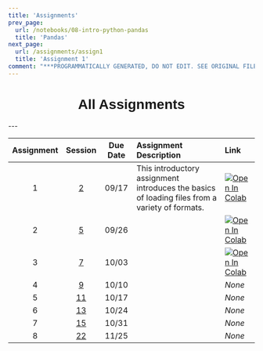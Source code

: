 ```yaml
---
title: 'Assignments'
prev_page:
  url: /notebooks/08-intro-python-pandas
  title: 'Pandas'
next_page:
  url: /assignments/assign1
  title: 'Assignment 1'
comment: "***PROGRAMMATICALLY GENERATED, DO NOT EDIT. SEE ORIGINAL FILES IN /content***"
---
```

<h1  style="font-family:  Verdana,  Geneva,  sans-serif;  text-align:center;">All  Assignments</h1> 
--- 

|  Assignment  |  Session  |  Due  Date  |  Assignment  Description  |  Link  |
|  :---:  |  :---:  |  :---:  |  :-----  |  :---  |
|  1  |  [2](https://rpi-data.github.io/course-intro-ml-app/sessions/session2.html)  |  09/17  |  This  introductory  assignment  introduces  the  basics  of  loading  files  from  a  variety  of  formats.    |  [![Open  In  Colab](https://colab.research.google.com/assets/colab-badge.svg)](https://colab.research.google.com/github/rpi-techfundamentals/spring2019-materials/blob/master/02-intro-python/hm-01/hm01.ipynb)  |
|  2  |  [5](https://rpi-data.github.io/course-intro-ml-app/sessions/session5.html)  |  09/26  |    |  [![Open  In  Colab](https://colab.research.google.com/assets/colab-badge.svg)](https://colab.research.google.com/github/rpi-techfundamentals/spring2019-materials/blob/master/03-python/hm-02/hm02.ipynb)  |
|  3  |  [7](https://rpi-data.github.io/course-intro-ml-app/sessions/session7.html)  |  10/03  |    |  [![Open  In  Colab](https://colab.research.google.com/assets/colab-badge.svg)](https://colab.research.google.com/github/rpi-techfundamentals/spring2019-materials/blob/master/04-viz-api-scraper/hm-03/hm03.ipynb)  |
|  4  |  [9](https://rpi-data.github.io/course-intro-ml-app/sessions/session9.html)  |  10/10  |    |  *None*  |
|  5  |  [11](https://rpi-data.github.io/course-intro-ml-app/sessions/session11.html)  |  10/17  |    |  *None*  |
|  6  |  [13](https://rpi-data.github.io/course-intro-ml-app/sessions/session13.html)  |  10/24  |    |  *None*  |
|  7  |  [15](https://rpi-data.github.io/course-intro-ml-app/sessions/session15.html)  |  10/31  |    |  *None*  |
|  8  |  [22](https://rpi-data.github.io/course-intro-ml-app/sessions/session22.html)  |  11/25  |    |  *None*  |
